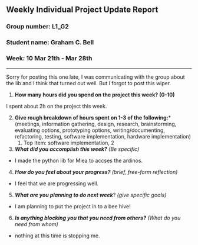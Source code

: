 ## Weekly Individual Project Update Report
### Group number: L1_G2
### Student name: Graham C. Bell
### Week: 10 Mar 21th - Mar 28th
___

Sorry for posting this one late, I was communicating with the group about the lib and I think that turned out well. But I forgot to post this wiper.
1. **How many hours did you spend on the project this week? (0-10)**

I spent about 2h on the project this week.

2. **Give rough breakdown of hours spent on 1-3 of the following:***
   (meetings, information gathering, design, research, brainstorming, evaluating options, prototyping options, writing/documenting, refactoring, testing, software implementation, hardware implementation)
   1. Top Item: software implementation, 2
3. ***What did you accomplish this week?*** _(Be specific)_
  - I made the python lib for Miea to accses the ardinos.
4. ***How do you feel about your progress?*** _(brief, free-form reflection)_
  - I feel that we are progressing well.
5. ***What are you planning to do next week***? _(give specific goals)_
  - I am planning to put the project in to a bee hive!
6. ***Is anything blocking you that you need from others?*** _(What do you need from whom)_
  - nothing at this time is stopping me.



